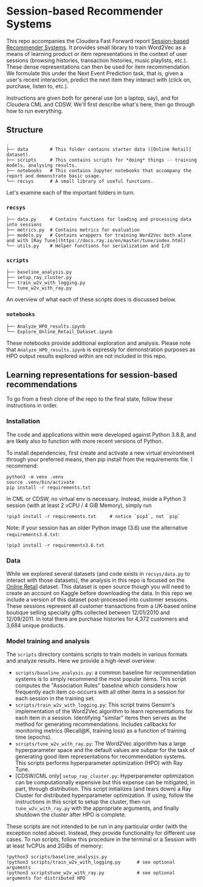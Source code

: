 # Session-based Recommender Systems

This repo accompanies the Cloudera Fast Forward report [Session-based Recommender Systems](https://session-based-recommendations.fastforwardlabs.com/). It provides small library to train Word2Vec as a means of learning product or item representations in the context of user sessions (browsing histories, transaction histories, music playlists, etc.). These dense representations can then be used for item recommendation.  We formulate this under the Next Event Prediction task, that is, given a user's recent interaction, predict the next item they interact with (click on, purchase, listen to, etc.). 

Instructions are given both for general use (on a laptop, say), and for Cloudera CML and CDSW. We'll first describe what's here, then go through how to run everything.

## Structure
```
.
├── data        # This folder contains starter data ([Online Retail] dataset).
├── scripts     # This contains scripts for *doing* things -- training models, analysing results.
├── notebooks   # This contains Jupyter notebooks that accompany the report and demonstrate basic usage.
└── recsys      # A small library of useful functions.
```
Let's examine each of the important folders in turn.


### `recsys`
```
├── data.py     # Contains functions for loading and processing data into sessions 
├── metrics.py  # Contains metrics for evaluation
├── models.py   # Contains wrappers for training Word2Vec both alone and with [Ray Tune](https://docs.ray.io/en/master/tune/index.html)
└── utils.py    # Helper functions for serialization and I/O
```


### `scripts`
```
├── baseline_analysis.py     
├── setup_ray_cluster.py  
├── train_w2v_with_logging.py 
└── tune_w2v_with_ray.py    
```
An overview of what each of these scripts does is discussed below. 

### `notebooks`
```
├── Analyze_HPO_results.ipynb
└── Explore_Online_Retail_Dataset.ipynb    
```
These notebooks provide additional exploration and analysis. Please note that `Analyze_HPO_results.ipynb` is expressly for demonstration purposes as HPO output results explored within are not included in this repo. 

## Learning representations for session-based recommendations
To go from a fresh clone of the repo to the final state, follow these instructions in order.

### Installation
The code and applications within were developed against Python 3.8.8, and are likely also to function with more recent versions of Python.

To install dependencies, first create and activate a new virtual environment through your preferred means, then pip install from the requirements file. I recommend:

``` 
python3 -m venv .venv
source .venv/bin/activate
pip install -r requirements.txt
```

In CML or CDSW, no virtual env is necessary. Instead, inside a Python 3 session (with at least 2 vCPU / 4 GiB Memory), simply run

```
!pip3 install -r requirements.txt     # notice `pip3`, not `pip`
```

Note: if your session has an older Python image (3.6) use the alternative `requirements3.6.txt`:
```
!pip3 install -r requirements3.6.txt 
```

### Data

While we explored several datasets (and code exists in `recsys/data.py` to interact with those datasets), the analysis in this repo is focused on the [Online Retail](https://www.kaggle.com/vijayuv/onlineretail) dataset. This dataset is open source though you will need to create an account on Kaggle before downloading the data. In this repo we include a version of this dataset post-processed into customer sessions. These sessions represent all customer transactions from a UK-based online boutique selling specialty gifts collected between 12/01/2010 and 12/09/2011. In total there are purchase histories for 4,372 customers and 3,684 unique products. 

### Model training and analysis

The `scripts` directory contains scripts to train models in various formats and analyze results. Here we provide a high-level overview: 

* `scripts/baseline_analysis.py`: a common baseline for recommendation systems is to simply recommend the most popular items. This script computes the "Association Rules" baseline which considers how frequently each item co-occurrs with all other items in a session for each session in the training set. 
* `scripts/train_w2v_with_logging.py`: This script trains Gensim's implementation of the Word2Vec algorithm to learn representations for each item in a session. Identifying "similar" items then serves as the method for generating recommendations. Includes callbacks for monitoring metrics (Recall@K, training loss) as a function of training time (epochs). 
* `scripts/tune_w2v_with_ray.py`: The Word2Vec algorithm has a large hyperparameter space and the default values are subpar for the task of generating good item representations for recommendation systems. This scripts performs hyperparameter optimization (HPO) with Ray Tune. 
* [CDSW/CML only] `setup_ray_cluster.py`:  Hyperparameter optimization can be computationally expensive but this expense can be mitigated, in part, through distribution. This script initializes (and tears down) a Ray Cluster for distributed hyperparameter optimization. If using, follow the instructions in this script to setup the cluster, then run `tune_w2v_with_ray.py` with the appropriate arguments, and finally shutdown the cluster after HPO is complete. 


These scripts are not intended to be run in any particular order (with the exception noted above). Instead, they provide functionality for different use cases. To run scripts, follow this procedure in the terminal or a Session with at least 1vCPUs and 2GiBs of memory:

```
!python3 scripts/baseline_analysis.py
!python3 scripts/train_w2v_with_logging.py      # see optional arguments
!python3 scriptstune_w2v_with_ray.py            # see optional arguments for distributed HPO     
```

